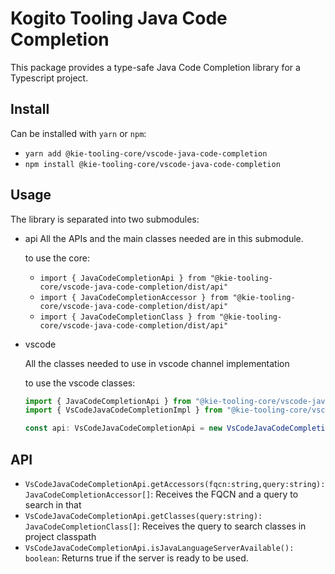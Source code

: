 # Kogito Tooling Java Code Completion

This package provides a type-safe Java Code Completion library for a Typescript project.

## Install

Can be installed with `yarn` or `npm`:

- `yarn add @kie-tooling-core/vscode-java-code-completion`
- `npm install @kie-tooling-core/vscode-java-code-completion`

## Usage

The library is separated into two submodules:

- api
  All the APIs and the main classes needed are in this submodule.

  to use the core:

  - `import { JavaCodeCompletionApi } from "@kie-tooling-core/vscode-java-code-completion/dist/api"`
  - `import { JavaCodeCompletionAccessor } from "@kie-tooling-core/vscode-java-code-completion/dist/api"`
  - `import { JavaCodeCompletionClass } from "@kie-tooling-core/vscode-java-code-completion/dist/api"`

- vscode

  All the classes needed to use in vscode channel implementation

  to use the vscode classes:

  ```ts
  import { JavaCodeCompletionApi } from "@kie-tooling-core/vscode-java-code-completion/dist/api";
  import { VsCodeJavaCodeCompletionImpl } from "@kie-tooling-core/vscode-java-code-completion/dist/vscode";

  const api: VsCodeJavaCodeCompletionApi = new VsCodeJavaCodeCompletionImpl();
  ```

## API

- `VsCodeJavaCodeCompletionApi.getAccessors(fqcn:string,query:string): JavaCodeCompletionAccessor[]`: Receives the FQCN and a query to search in that
- `VsCodeJavaCodeCompletionApi.getClasses(query:string): JavaCodeCompletionClass[]`: Receives the query to search classes in project classpath
- `VsCodeJavaCodeCompletionApi.isJavaLanguageServerAvailable(): boolean`: Returns true if the server is ready to be used.
